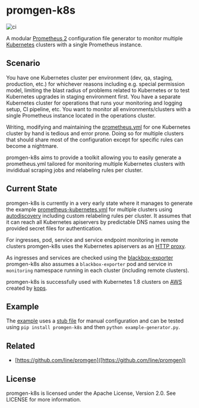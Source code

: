 # promgen-k8s

![ci](https://github.com/cmur2/promgen-k8s/workflows/ci/badge.svg)

A modular [Prometheus 2](https://prometheus.io) configuration file generator to monitor multiple [Kubernetes](https://kubernetes.io) clusters with a single Prometheus instance.

## Scenario

You have one Kubernetes cluster per environment (dev, qa, staging, production, etc.) for whichever reasons including e.g. special permission model, limiting the blast radius of problems related to Kubernetes or to test Kubernetes upgrades in staging environment first.
You have a separate Kubernetes cluster for operations that runs your monitoring and logging setup, CI pipeline, etc.
You want to monitor all environments/clusters with a single Prometheus instance located in the operations cluster.

Writing, modifying and maintaining the [prometheus.yml](https://github.com/prometheus/prometheus/blob/master/documentation/examples/prometheus-kubernetes.yml) for one Kubernetes cluster by hand is tedious and error prone. Doing so for multiple clusters that should share most of the configuration except for specific rules can become a nightmare.

promgen-k8s aims to provide a toolkit allowing you to easily generate a prometheus.yml tailored for monitoring multiple Kubernetes clusters with invididual scraping jobs and relabeling rules per cluster.

## Current State

promgen-k8s is currently in a very early state where it manages to generate the example  [prometheus-kubernetes.yml](https://github.com/prometheus/prometheus/blob/master/documentation/examples/prometheus-kubernetes.yml) for multiple clusters using [autodiscovery](https://prometheus.io/docs/operating/configuration/#%3Ckubernetes_sd_config%3E) including custom relabeling rules per cluster. It assumes that it can reach all Kubernetes apiservers by predictable DNS names using the provided secret files for authentication.

For ingresses, pod, service and service endpoint monitoring in remote clusters promgen-k8s uses the Kubernetes apiservers as an [HTTP proxy](https://kubernetes.io/docs/tasks/administer-cluster/access-cluster-services/).

As ingresses and services are checked using the [blackbox-exporter](https://github.com/prometheus/blackbox_exporter/) promgen-k8s also assumes a `blackbox-exporter` pod and service in `monitoring` namespace running in each cluster (including remote clusters).

promgen-k8s is successfully used with Kubernetes 1.8 clusters on [AWS](http://aws.amazon.com/) created by [kops](https://github.com/kubernetes/kops).

## Example

The [example](example-generator.py) uses a [stub file](example-prometheus-stub.yml) for manual configuration and can be tested using `pip install promgen-k8s` and then `python example-generator.py`.

## Related

- [https://github.com/line/promgen]([https://github.com/line/promgen])

## License

promgen-k8s is licensed under the Apache License, Version 2.0. See LICENSE for more information.
